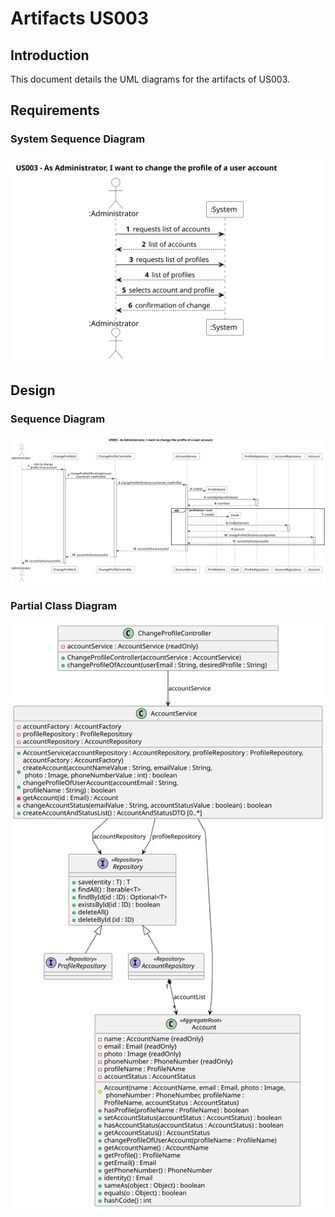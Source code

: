 # Artifacts US003

## Introduction
This document details the UML diagrams for the artifacts of US003.

## Requirements
### System Sequence Diagram
![System Sequence Diagram](system_sequence_diagram/us003-ssd.svg)

## Design
### Sequence Diagram
![Sequence Diagram](sequence_diagram/us003-sd-ddd.svg)

### Partial Class Diagram
![Class Diagram](class_diagram/us003-cd-ddd.svg)
